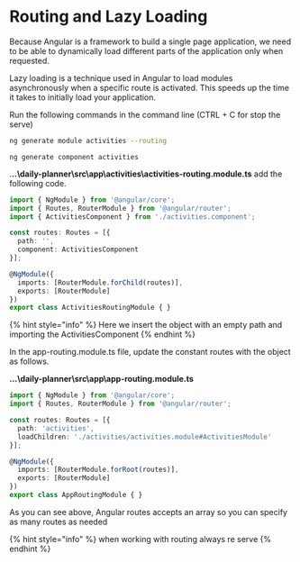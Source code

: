 # Routing and Lazy Loading

Because Angular is a framework to build a single page application, we need to be able to dynamically load different parts of the application only when requested.

Lazy loading is a technique used in Angular to load modules asynchronously when a specific route is activated. This speeds up the time it takes to initially load your application.

Run the following commands in the command line \(CTRL + C for stop the serve\)

```bash
ng generate module activities --routing
```

```text
ng generate component activities
```

.**..\daily-planner\src\app\activities\activities-routing.module.ts** add the following code.

```typescript
import { NgModule } from '@angular/core';
import { Routes, RouterModule } from '@angular/router';
import { ActivitiesComponent } from './activities.component';

const routes: Routes = [{
  path: '',
  component: ActivitiesComponent
}];

@NgModule({
  imports: [RouterModule.forChild(routes)],
  exports: [RouterModule]
})
export class ActivitiesRoutingModule { }

```

{% hint style="info" %}
Here we insert the object with an empty path and importing the ActivitiesComponent
{% endhint %}

In the app-routing.module.ts file, update the constant routes with the object as follows.

**...\daily-planner\src\app\app-routing.module.ts**

```typescript
import { NgModule } from '@angular/core';
import { Routes, RouterModule } from '@angular/router';

const routes: Routes = [{
  path: 'activities',
  loadChildren: './activities/activities.module#ActivitiesModule'
}];

@NgModule({
  imports: [RouterModule.forRoot(routes)],
  exports: [RouterModule]
})
export class AppRoutingModule { }

```

 As you can see above, Angular routes accepts an array so you can specify as many routes as needed

{% hint style="info" %}
when working with routing always re serve
{% endhint %}

